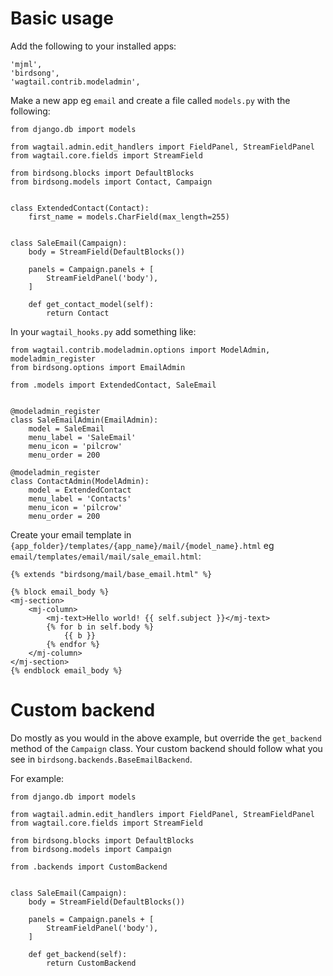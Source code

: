 # Basic usage

Add the following to your installed apps:

```
'mjml',
'birdsong',
'wagtail.contrib.modeladmin',
```

Make a new app eg `email` and create a file called `models.py` with the following:

```
from django.db import models

from wagtail.admin.edit_handlers import FieldPanel, StreamFieldPanel
from wagtail.core.fields import StreamField

from birdsong.blocks import DefaultBlocks
from birdsong.models import Contact, Campaign


class ExtendedContact(Contact):
    first_name = models.CharField(max_length=255)


class SaleEmail(Campaign):
    body = StreamField(DefaultBlocks())

    panels = Campaign.panels + [
        StreamFieldPanel('body'),
    ]

    def get_contact_model(self):
        return Contact
```

In your `wagtail_hooks.py` add something like:

```
from wagtail.contrib.modeladmin.options import ModelAdmin, modeladmin_register
from birdsong.options import EmailAdmin

from .models import ExtendedContact, SaleEmail


@modeladmin_register
class SaleEmailAdmin(EmailAdmin):
    model = SaleEmail
    menu_label = 'SaleEmail'
    menu_icon = 'pilcrow'
    menu_order = 200

@modeladmin_register
class ContactAdmin(ModelAdmin):
    model = ExtendedContact
    menu_label = 'Contacts'
    menu_icon = 'pilcrow'
    menu_order = 200

```

Create your email template in `{app_folder}/templates/{app_name}/mail/{model_name}.html` eg `email/templates/email/mail/sale_email.html`:

```
{% extends "birdsong/mail/base_email.html" %}

{% block email_body %}
<mj-section>
    <mj-column>
        <mj-text>Hello world! {{ self.subject }}</mj-text>
        {% for b in self.body %}
            {{ b }}
        {% endfor %}
    </mj-column>
</mj-section>
{% endblock email_body %}
```

# Custom backend

Do mostly as you would in the above example, but override the `get_backend` method of the `Campaign` class. Your custom backend should follow what you see in `birdsong.backends.BaseEmailBackend`.

For example:

```
from django.db import models

from wagtail.admin.edit_handlers import FieldPanel, StreamFieldPanel
from wagtail.core.fields import StreamField

from birdsong.blocks import DefaultBlocks
from birdsong.models import Campaign

from .backends import CustomBackend


class SaleEmail(Campaign):
    body = StreamField(DefaultBlocks())

    panels = Campaign.panels + [
        StreamFieldPanel('body'),
    ]

    def get_backend(self):
        return CustomBackend
```
